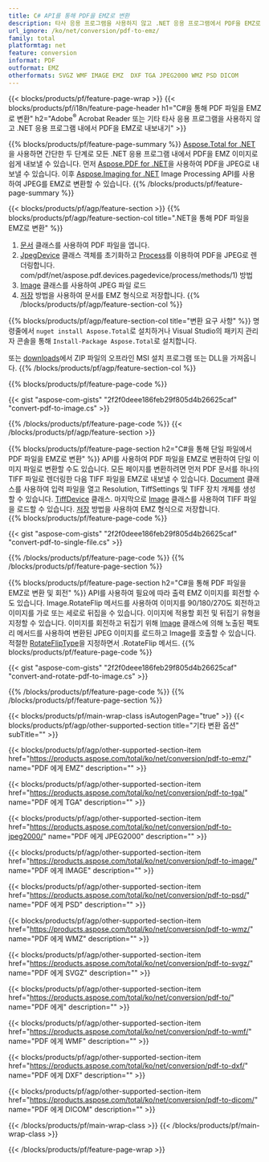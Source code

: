 ```yaml
---
title: C# API를 통해 PDF을 EMZ로 변환
description: 타사 응용 프로그램을 사용하지 않고 .NET 응용 프로그램에서 PDF을 EMZ로 내보내기
url_ignore: /ko/net/conversion/pdf-to-emz/
family: total
platformtag: net
feature: conversion
informat: PDF
outformat: EMZ
otherformats: SVGZ WMF IMAGE EMZ  DXF TGA JPEG2000 WMZ PSD DICOM
---
```

{{< blocks/products/pf/feature-page-wrap >}}
{{< blocks/products/pf/i18n/feature-page-header h1="C#을 통해 PDF 파일을 EMZ로 변환" h2="Adobe<sup>&reg;</sup> Acrobat Reader 또는 기타 타사 응용 프로그램을 사용하지 않고 .NET 응용 프로그램 내에서 PDF을 EMZ로 내보내기" >}}

{{% blocks/products/pf/feature-page-summary %}}
[Aspose.Total for .NET](https://products.aspose.com/total/net/)을 사용하면 간단한 두 단계로 모든 .NET 응용 프로그램 내에서 PDF을 EMZ 이미지로 쉽게 내보낼 수 있습니다. 먼저 [Aspose.PDF for .NET](https://products.aspose.com/pdf/net/)을 사용하여 PDF을 JPEG로 내보낼 수 있습니다. 이후 [Aspose.Imaging for .NET](https://products.aspose.com/imaging/net/) Image Processing API를 사용하여 JPEG를 EMZ로 변환할 수 있습니다.
{{% /blocks/products/pf/feature-page-summary  %}}

{{< blocks/products/pf/agp/feature-section >}}
{{% blocks/products/pf/agp/feature-section-col title=".NET을 통해 PDF 파일을 EMZ로 변환" %}}
1. [문서](https://reference.aspose.com/pdf/net/aspose.pdf/document) 클래스를 사용하여 PDF 파일을 엽니다.
2. [JpegDevice](https://reference.aspose.com/pdf/net/aspose.pdf.devices/jpegdevice) 클래스 객체를 초기화하고 [Process](https://apireference.aspose)를 이용하여 PDF을 JPEG로 렌더링합니다. com/pdf/net/aspose.pdf.devices.pagedevice/process/methods/1) 방법
3. [Image](https://reference.aspose.com/imaging/net/aspose.imaging/image) 클래스를 사용하여 JPEG 파일 로드
4. [저장](https://reference.aspose.com/imaging/net/aspose.imaging.image/save/methods/4) 방법을 사용하여 문서를 EMZ 형식으로 저장합니다.
{{% /blocks/products/pf/agp/feature-section-col %}}

{{% blocks/products/pf/agp/feature-section-col title="변환 요구 사항" %}}
명령줄에서 ```nuget install Aspose.Total```로 설치하거나 Visual Studio의 패키지 관리자 콘솔을 통해 ```Install-Package Aspose.Total```로 설치합니다.

또는 [downloads](https://downloads.aspose.com/total/net)에서 ZIP 파일의 오프라인 MSI 설치 프로그램 또는 DLL을 가져옵니다.
{{% /blocks/products/pf/agp/feature-section-col %}}

{{% blocks/products/pf/feature-page-code %}}

{{< gist "aspose-com-gists" "2f2f0deee186feb29f805d4b26625caf" "convert-pdf-to-image.cs" >}}


{{% /blocks/products/pf/feature-page-code %}}
{{< /blocks/products/pf/agp/feature-section >}}

{{% blocks/products/pf/feature-page-section  h2="C#을 통해 단일 파일에서 PDF 파일을 EMZ로 변환" %}}
API를 사용하여 PDF 파일을 EMZ로 변환하여 단일 이미지 파일로 변환할 수도 있습니다. 모든 페이지를 변환하려면 먼저 PDF 문서를 하나의 TIFF 파일로 렌더링한 다음 TIFF 파일을 EMZ로 내보낼 수 있습니다. [Document](https://reference.aspose.com/pdf/net/aspose.pdf/document) 클래스를 사용하여 입력 파일을 열고 Resolution, TiffSettings 및 TIFF 장치 개체를 생성할 수 있습니다. [TiffDevice](https://reference.aspose.com/pdf/net/aspose.pdf.devices/tiffdevice) 클래스. 마지막으로 [Image](https://reference.aspose.com/imaging/net/aspose.imaging/image) 클래스를 사용하여 TIFF 파일을 로드할 수 있습니다.
[저장](https://reference.aspose.com/imaging/net/aspose.imaging.image/save/methods/4) 방법을 사용하여 EMZ 형식으로 저장합니다.  
{{% blocks/products/pf/feature-page-code %}}

{{< gist "aspose-com-gists" "2f2f0deee186feb29f805d4b26625caf" "convert-pdf-to-single-file.cs" >}}

{{% /blocks/products/pf/feature-page-code  %}}
{{% /blocks/products/pf/feature-page-section %}}

{{% blocks/products/pf/feature-page-section  h2="C#을 통해 PDF 파일을 EMZ로 변환 및 회전" %}}
API를 사용하여 필요에 따라 출력 EMZ 이미지를 회전할 수도 있습니다. Image.RotateFlip 메서드를 사용하여 이미지를 90/180/270도 회전하고 이미지를 가로 또는 세로로 뒤집을 수 있습니다. 이미지에 적용할 회전 및 뒤집기 유형을 지정할 수 있습니다. 이미지를 회전하고 뒤집기 위해 [Image](https://reference.aspose.com/imaging/net/aspose.imaging/image) 클래스에 의해 노출된 팩토리 메서드를 사용하여 변환된 JPEG 이미지를 로드하고 Image를 호출할 수 있습니다. 적절한 [RotateFlipType](https://reference.aspose.com/imaging/net/aspose.imaging/rotatefliptype)을 지정하면서 .RotateFlip 메서드. 
{{% blocks/products/pf/feature-page-code %}}

{{< gist "aspose-com-gists" "2f2f0deee186feb29f805d4b26625caf" "convert-and-rotate-pdf-to-image.cs" >}}

{{% /blocks/products/pf/feature-page-code  %}}
{{% /blocks/products/pf/feature-page-section %}}

{{< blocks/products/pf/main-wrap-class isAutogenPage="true" >}}
{{< blocks/products/pf/agp/other-supported-section title="기타 변환 옵션" subTitle="" >}}

{{< blocks/products/pf/agp/other-supported-section-item href="https://products.aspose.com/total/ko/net/conversion/pdf-to-emz/" name="PDF 에게 EMZ" description="" >}}

{{< blocks/products/pf/agp/other-supported-section-item href="https://products.aspose.com/total/ko/net/conversion/pdf-to-tga/" name="PDF 에게 TGA" description="" >}}

{{< blocks/products/pf/agp/other-supported-section-item href="https://products.aspose.com/total/ko/net/conversion/pdf-to-jpeg2000/" name="PDF 에게 JPEG2000" description="" >}}

{{< blocks/products/pf/agp/other-supported-section-item href="https://products.aspose.com/total/ko/net/conversion/pdf-to-image/" name="PDF 에게 IMAGE" description="" >}}

{{< blocks/products/pf/agp/other-supported-section-item href="https://products.aspose.com/total/ko/net/conversion/pdf-to-psd/" name="PDF 에게 PSD" description="" >}}

{{< blocks/products/pf/agp/other-supported-section-item href="https://products.aspose.com/total/ko/net/conversion/pdf-to-wmz/" name="PDF 에게 WMZ" description="" >}}

{{< blocks/products/pf/agp/other-supported-section-item href="https://products.aspose.com/total/ko/net/conversion/pdf-to-svgz/" name="PDF 에게 SVGZ" description="" >}}

{{< blocks/products/pf/agp/other-supported-section-item href="https://products.aspose.com/total/ko/net/conversion/pdf-to/" name="PDF 에게" description="" >}}

{{< blocks/products/pf/agp/other-supported-section-item href="https://products.aspose.com/total/ko/net/conversion/pdf-to-wmf/" name="PDF 에게 WMF" description="" >}}

{{< blocks/products/pf/agp/other-supported-section-item href="https://products.aspose.com/total/ko/net/conversion/pdf-to-dxf/" name="PDF 에게 DXF" description="" >}}

{{< blocks/products/pf/agp/other-supported-section-item href="https://products.aspose.com/total/ko/net/conversion/pdf-to-dicom/" name="PDF 에게 DICOM" description="" >}}


{{< /blocks/products/pf/main-wrap-class >}}
{{< /blocks/products/pf/main-wrap-class >}}

{{< /blocks/products/pf/feature-page-wrap >}}